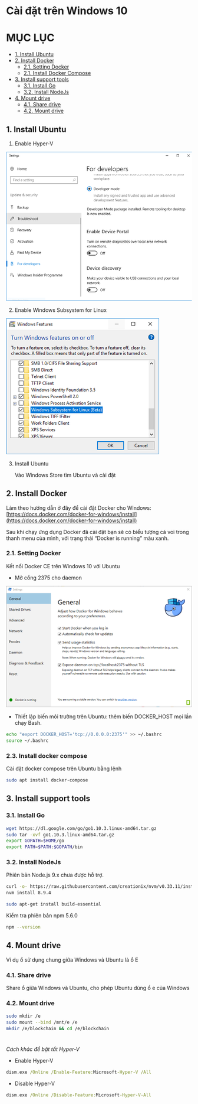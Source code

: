 # **Cài đặt trên Windows 10**

# **MỤC LỤC**
* [1. Install Ubuntu](#1-Install-Ubuntu)
* [2. Install Docker](#2-Install-Docker)
    * [2.1. Setting Docker](#21-Setting-Docker)
    * [2.1. Install Docker Compose](#21-Install-Docker-Compose)
* [3. Install support tools](#3-Install-support-tools)
    * [3.1. Install Go](#31-Install-Go)
    * [3.2. Install NodeJs](#32-Install-NodeJs)
* [4. Mount drive](#4-Mount-drive)
    * [4.1. Share drive](#41-Share-drive)
    * [4.2. Mount drive](#42-Mount-drive)

## **1. Install Ubuntu**

1. Enable Hyper-V

![](./images/setup1.png)

2. Enable Windows Subsystem for Linux

![](./images/setup2.png)

3. Install Ubuntu

    Vào Windows Store tìm Ubuntu và cài đặt

## **2. Install Docker**

Làm theo hướng dẫn ở đây để cài đặt Docker cho Windows: [https://docs.docker.com/docker-for-windows/install](https://docs.docker.com/docker-for-windows/install)

Sau khi chạy ứng dụng Docker đã cài đặt bạn sẽ có biểu tượng cá voi trong thanh menu của mình, với trạng thái “Docker is running” màu xanh.

### **2.1. Setting Docker**

Kết nối Docker CE trên Windows 10 với Ubuntu

* Mở cổng 2375 cho daemon

![](./images/setup3.png)

* Thiết lập biến môi trường trên Ubuntu: thêm biến DOCKER_HOST mọi lần chạy Bash.

```sh
echo "export DOCKER_HOST='tcp://0.0.0.0:2375'" >> ~/.bashrc
source ~/.bashrc
```

### **2.3. Install docker compose**

Cài đặt docker compose trên Ubuntu bằng lệnh

```sh
sudo apt install docker-compose
``` 

## **3. Install support tools**

### **3.1. Install Go**

```sh
wget https://dl.google.com/go/go1.10.3.linux-amd64.tar.gz
sudo tar -xvf go1.10.3.linux-amd64.tar.gz
export GOPATH=$HOME/go
export PATH=$PATH:$GOPATH/bin
```

### **3.2. Install NodeJs**

Phiên bản Node.js 9.x chưa được hỗ trợ.

```sh
curl -o- https://raw.githubusercontent.com/creationix/nvm/v0.33.11/install.sh | bash
nvm install 8.9.4
```

```sh
sudo apt-get install build-essential
```

Kiểm tra phiên bản npm 5.6.0

```sh
npm --version 
```

## **4. Mount drive**

Ví dụ ổ sử dụng chung giữa Windows và Ubuntu là ổ E

### **4.1. Share drive**

Share ổ giữa Windows và Ubuntu, cho phép Ubuntu dùng ổ e của Windows

### **4.2. Mount drive**

```sh
sudo mkdir /e
sudo mount --bind /mnt/e /e
mkdir /e/blockchain && cd /e/blockchain
```

#

*Cách khác để bật tắt Hyper-V*

* Enable Hyper-V

```cmd
dism.exe /Online /Enable-Feature:Microsoft-Hyper-V /All
```

* Disable Hyper-V

```cmd
dism.exe /Online /Disable-Feature:Microsoft-Hyper-V-All
```